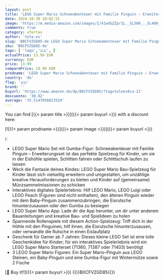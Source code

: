 ```yaml
---
layout: post
title: 'LEGO Super Mario Schneeabenteuer mit Familie Pinguin – Erweiterungsset  Spielzeug mit Pinguin-Figuren und Gumba-Figur  Fanartikel für Kinder  Geschenk für Gamer  Jungs und Mädchen ab 7 Jahren 71430'
date: 2024-10-30 10:02:51
image: 'https://m.media-amazon.com/images/I/41wUGZZpr1L._SL500_._SL400_.jpg'
comments: true
category: ofertas
author: 'tole.es'
slug: 'B0CFVZGD85-de LEGO Super Mario Schneeabenteuer mit Familie Pinguin –...'
sku: 'B0CFVZGD85-de'
tags: [ 'lego','🇩🇪', ]
actualPrice: 13.99 EUR
currency: EUR
price: 13.99
comparePrice: 19.99 EUR
prodname: 'LEGO Super Mario Schneeabenteuer mit Familie Pinguin – Erweiterungsset  Spielzeug mit Pinguin-Figuren und Gumba-Figur  Fanartikel für Kinder  Geschenk für Gamer  Jungs und Mädchen ab 7 Jahren 71430'
country: 'de'
flag: '🇩🇪'
brand: ''
buyurl: 'https://www.amazon.de/dp/B0CFVZGD85/?tag=tolees0ca-21'
descuento: '30.02'
average: '15.5147058823529'
---
```


You can find [{{< param title >}}]({{< param buyurl >}}) with a discount here:

[![{{< param prodname >}}]({{< param image >}})]({{< param buyurl >}})

ℹ️:

- LEGO Super Mario Set mit Gumba-Figur: Schneeabenteuer mit Familie Pinguin – Erweiterungsset ist das perfekte Spielzeug für Kinder, um sie in der Eishöhle spielen, Schlitten fahren oder Schlittschuh laufen zu lassen
- Weck die Fantasie deines Kindes: LEGO Super Mario Bau-Spielzeug für Kinder lässt sich vielseitig erweitern und umgestalten, um unzählige kreative Herausforderungen zu bieten und Kinder auf (gemeinsame) Münzsammelmissionen zu schicken
- Interaktives digitales Spielerlebnis: Hilf LEGO Mario, LEGO Luigi oder LEGO Peach (Figuren sind nicht enthalten), den älteren Pinguin wieder mit dem Baby-Pinguin zusammenzubringen, die Eisrutsche hinunterzusausen oder den Gumba zu besiegen
- LEGO Super Mario App: Lade dir die App herunter, um dir unter anderem Bauanleitungen und kreative Bau- und Spielideen zu holen
- Spannende Rollenspiele mit diesem Action-Spielzeug: Triff dich in der Höhle mit den Pinguinen, hilf ihnen, die Eisrutsche hinunterzusausen, oder verwandle die Rutsche in einen Eislaufplatz
- Geschenk für Gamer ab 7 Jahren: Dieses kleine LEGO Set ist eine tolle Geschenkidee für Kinder; für ein interaktives Spielerlebnis wird ein LEGO Super Mario Starterset (71360, 71387 oder 71403) benötigt
- 3 LEGO Super Mario Figuren: Ein Super Mario-Pinguin aus LEGO Steinen, ein Baby-Pinguin und eine Gumba-Figur mit Wintermütze sowie 2 Fische

[🛒 Buy it!!]({{< param buyurl >}})
{{<world>}}B0CFVZGD85{{</world>}}
